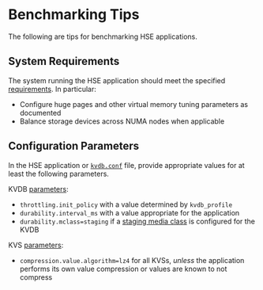 # Benchmarking Tips

The following are tips for benchmarking HSE applications.


## System Requirements

The system running the HSE application should meet the specified
[requirements](../gs/sysreqs.md).  In particular:

* Configure huge pages and other virtual memory tuning parameters as documented
* Balance storage devices across NUMA nodes when applicable


## Configuration Parameters

In the HSE application or [`kvdb.conf`](../gs/params.md#kvdbconf-json-file)
file, provide appropriate values for at least the
following parameters.

KVDB [parameters](../gs/params.md#kvdb-parameters):

* `throttling.init_policy` with a value determined by `kvdb_profile`
* `durability.interval_ms` with a value appropriate for the application
* `durability.mclass=staging` if a
[staging media class](../gs/storage.md#media-classes) is configured for the KVDB

KVS [parameters](../gs/params.md#kvs-parameters):

* `compression.value.algorithm=lz4` for all KVSs, *unless* the application
performs its own value compression or values are known to not compress
